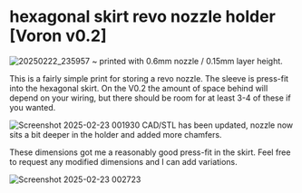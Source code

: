 # hexagonal skirt revo nozzle holder [Voron v0.2]
![20250222_235957](https://github.com/user-attachments/assets/76e20b49-4103-460e-ac09-fb66e7202269)
~ printed with 0.6mm nozzle / 0.15mm layer height.

This is a fairly simple print for storing a revo nozzle. The sleeve is press-fit into the hexagonal skirt. On the V0.2 the amount of space behind will depend on your wiring, but there should be room for at least 3-4 of these if you wanted.


![Screenshot 2025-02-23 001930](https://github.com/user-attachments/assets/341fb882-659f-42d5-82ec-86bf67d0c97a)
CAD/STL has been updated, nozzle now sits a bit deeper in the holder and added more chamfers.

These dimensions got me a reasonably good press-fit in the skirt. Feel free to request any modified dimensions and I can add variations.

![Screenshot 2025-02-23 002723](https://github.com/user-attachments/assets/207c9152-87ff-48af-92e3-f4f1cb694764)

